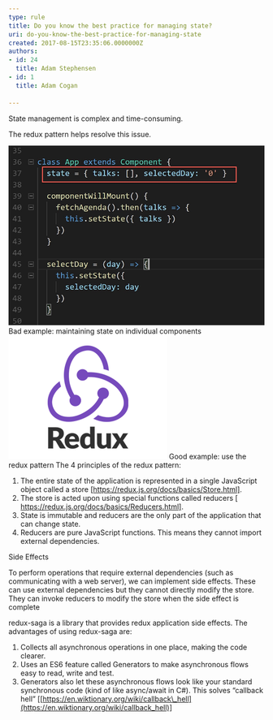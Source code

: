 ```yaml
---
type: rule
title: Do you know the best practice for managing state?
uri: do-you-know-the-best-practice-for-managing-state
created: 2017-08-15T23:35:06.0000000Z
authors:
- id: 24
  title: Adam Stephensen
- id: 1
  title: Adam Cogan

---
```


State management is complex and time-consuming.
 
The redux pattern helps resolve this issue.

![](maintaining-state.png)
Bad example: maintaining state on individual components
![](redux-logo.png) 
 Good example: use the redux pattern
The 4 principles of the redux pattern:

1. The entire state of the application is represented in a single JavaScript object called a store [https://redux.js.org/docs/basics/Store.html].
2. The store is acted upon using special functions called reducers [ https://redux.js.org/docs/basics/Reducers.html].
3. State is immutable and reducers are the only part of the application that can change state.
4. Reducers are pure JavaScript functions. This means they cannot import external dependencies.


Side Effects


To perform operations that require external dependencies (such as communicating with a web server), we can implement side effects. These can use external dependencies but they cannot directly modify the store. They can invoke reducers to modify the store when the side effect is complete


redux-saga is a library that provides redux application side effects.
The advantages of using redux-saga are:

1. Collects all asynchronous operations in one place, making the code clearer.
2. Uses an  ES6 feature called Generators to make asynchronous flows easy to read, write and test.
3. Generators also let these asynchronous flows look like your standard synchronous code (kind of like async/await in C#). This solves “callback hell” [[https://en.wiktionary.org/wiki/callback\_hell](https://en.wiktionary.org/wiki/callback_hell)]
